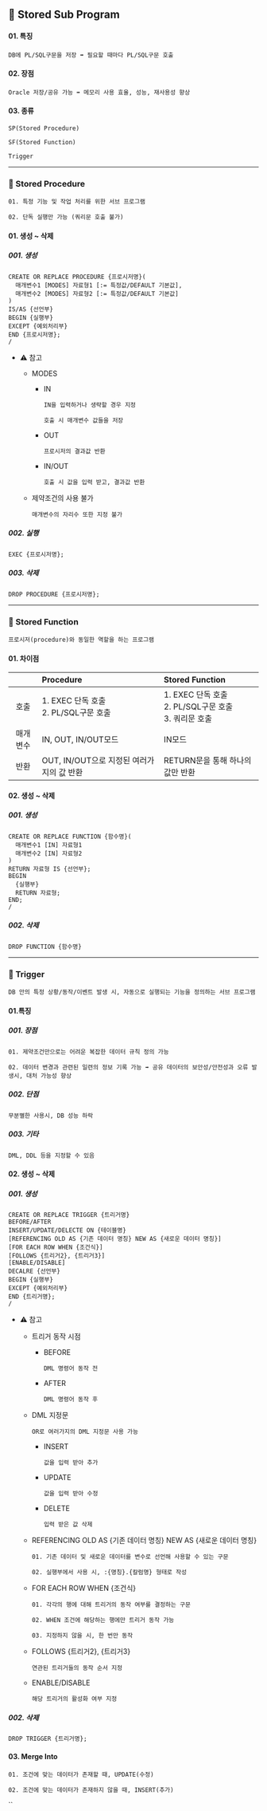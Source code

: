 ## **📜 Stored Sub Program**
#### 01. 특징
`DB에 PL/SQL구문을 저장 ➡️ 필요할 때마다 PL/SQL구문 호출`

#### 02. 장점
`Oracle 저장/공유 가능 ➡️ 메모리 사용 효율, 성능, 재사용성 향상`

#### 03. 종류
`SP(Stored Procedure)`

`SF(Stored Function)`

`Trigger`

---
### **📜 Stored Procedure**
`01. 특정 기능 및 작업 처리를 위한 서브 프로그램`

`02. 단독 실행만 가능 (쿼리문 호출 불가)`

#### 01. 생성 ~ 삭제
##### 001. 생성
```
CREATE OR REPLACE PROCEDURE {프로시저명}(
  매개변수1 [MODES] 자료형1 [:= 특정값/DEFAULT 기본값],
  매개변수2 [MODES] 자료형2 [:= 특정값/DEFAULT 기본값]
)
IS/AS {선언부}
BEGIN {실행부}
EXCEPT {예외처리부}
END {프로시저명};
/
```
- ⚠️ 참고
  - MODES
    - IN
      
      `IN을 입력하거나 생략할 경우 지정`
  
      `호출 시 매개변수 값들을 저장`
  
    - OUT
  
      `프로시저의 결과값 반환`
  
    - IN/OUT
  
      `호출 시 값을 입력 받고, 결과값 반환`
      
  - 제약조건의 사용 불가

    `매개변수의 자리수 또한 지정 불가`
    
##### 002. 실행
```
EXEC {프로시저명};
```
##### 003. 삭제
```
DROP PROCEDURE {프로시저명};
```
---
### **📜 Stored Function**
`프로시저(procedure)와 동일한 역할을 하는 프로그램`
#### 01. 차이점
|   | Procedure | Stored Function |
|:-----------:|:--------------|:--------------|
|호출| 1. EXEC 단독 호출<br> 2. PL/SQL구문 호출 | 1. EXEC 단독 호출<br> 2. PL/SQL구문 호출<br> 3. 쿼리문 호출|
|매개변수| IN, OUT, IN/OUT모드|IN모드|
|반환|OUT, IN/OUT으로 지정된 여러가지의 값 반환|RETURN문을 통해 하나의 값만 반환|

#### 02. 생성 ~ 삭제
##### 001. 생성
```
CREATE OR REPLACE FUNCTION {함수명}(
  매개변수1 [IN] 자료형1
  매개변수2 [IN] 자료형2
)
RETURN 자료형 IS {선언부};
BEGIN
  {실행부}
  RETURN 자료형;
END;
/
```
##### 002. 삭제
```
DROP FUNCTION {함수명}
```
---
### **📜 Trigger**
`DB 안의 특정 상황/동작/이벤트 발생 시, 자동으로 실행되는 기능을 정의하는 서브 프로그램`

#### 01.특징
##### 001. 장점
`01. 제약조건만으로는 어려운 복잡한 데이터 규칙 정의 가능`

`02. 데이터 변경과 관련된 일련의 정보 기록 가능 ➡️ 공유 데이터의 보안성/안전성과 오류 발생시, 대처 가능성 향상`

##### 002. 단점
`무분별한 사용시, DB 성능 하락`

##### 003. 기타
`DML, DDL 등을 지정할 수 있음`

#### 02. 생성 ~ 삭제
##### 001. 생성
```
CREATE OR REPLACE TRIGGER {트리거명}
BEFORE/AFTER
INSERT/UPDATE/DELECTE ON {테이블명}
[REFERENCING OLD AS {기존 데이터 명칭} NEW AS {새로운 데이터 명칭}]
[FOR EACH ROW WHEN {조건식}]
[FOLLOWS {트리거2}, {트리거3}]
[ENABLE/DISABLE]
DECALRE {선언부}
BEGIN {실행부}
EXCEPT {예외처리부}
END {트리거명};
/
```
- ⚠️ 참고
  - 트리거 동작 시점
    - BEFORE
      
      `DML 명령어 동작 전`
  
    - AFTER
  
      `DML 명령어 동작 후`
      
  - DML 지정문
    
    `OR로 여러가지의 DML 지정문 사용 가능`

    - INSERT

      `값을 입력 받아 추가`
      
    - UPDATE
   
      `값을 입력 받아 수정`
      
    - DELETE
   
      `입력 받은 값 삭제`

  - REFERENCING OLD AS {기존 데이터 명칭} NEW AS {새로운 데이터 명칭}

    `01. 기존 데이터 및 새로운 데이터를 변수로 선언해 사용할 수 있는 구문`

    `02. 실행부에서 사용 시, :{명칭}.{칼럼명} 형태로 작성`
    
  - FOR EACH ROW WHEN {조건식}
 
    `01. 각각의 행에 대해 트리거의 동작 여부를 결정하는 구문`

    `02. WHEN 조건에 해당하는 행에만 트리거 동작 가능`

    `03. 지정하지 않을 시, 한 번만 동작`

  - FOLLOWS {트리거2}, {트리거3}

    `연관된 트리거들의 동작 순서 지정`

  - ENABLE/DISABLE

    `해당 트리거의 활성화 여부 지정`

##### 002. 삭제
```
DROP TRIGGER {트리거명};
```

#### 03. Merge Into
`01. 조건에 맞는 데이터가 존재할 때, UPDATE(수정)`

`02. 조건에 맞는 데이터가 존재하지 않을 때, INSERT(추가)`

``

